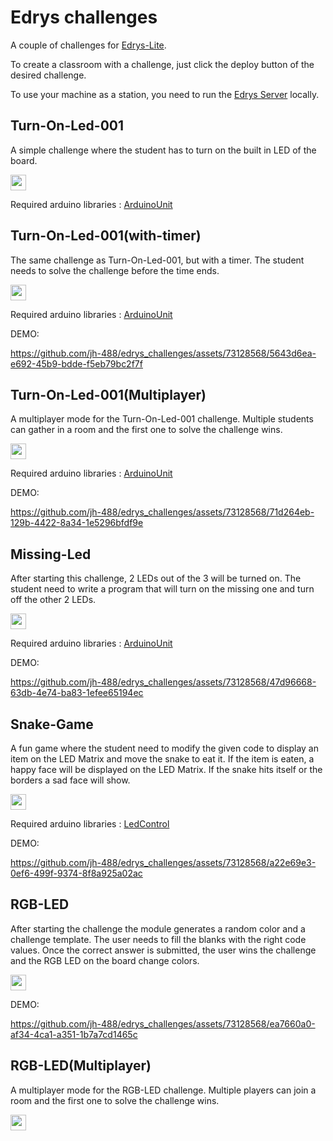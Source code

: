 # Edrys challenges
A couple of challenges for [Edrys-Lite](https://edrys-labs.github.io).

To create a classroom with a challenge, just click the deploy button of the desired challenge.

To use your machine as a station, you need to run the [Edrys Server](https://github.com/jh-488/edrys_server) locally.

## Turn-On-Led-001
A simple challenge where the student has to turn on the built in LED of the board.

[<img src="https://img.shields.io/badge/%F0%9F%9A%80%20-%20Deploy%20Lab%20-%20light?style=plastic" height="25" />](https://edrys-labs.github.io/?/deploy/https://raw.githubusercontent.com/jh-488/edrys_challenges/main/turn-on-led-001.yml)

Required arduino libraries : [ArduinoUnit](https://github.com/mmurdoch/arduinounit)

## Turn-On-Led-001(with-timer)
The same challenge as Turn-On-Led-001, but with a timer. The student needs to solve the challenge before the time ends.

[<img src="https://img.shields.io/badge/%F0%9F%9A%80%20-%20Deploy%20Lab%20-%20light?style=plastic" height="25" />](https://edrys-labs.github.io/?/deploy/https://raw.githubusercontent.com/jh-488/edrys_challenges/main/turn-on-led-001(with-timer).yml)

Required arduino libraries : [ArduinoUnit](https://github.com/mmurdoch/arduinounit)

DEMO:

https://github.com/jh-488/edrys_challenges/assets/73128568/5643d6ea-e692-45b9-bdde-f5eb79bc2f7f

## Turn-On-Led-001(Multiplayer)
A multiplayer mode for the Turn-On-Led-001 challenge. Multiple students can gather in a room and the first one to solve the challenge wins.

[<img src="https://img.shields.io/badge/%F0%9F%9A%80%20-%20Deploy%20Lab%20-%20light?style=plastic" height="25" />](https://edrys-labs.github.io/?/deploy/https://raw.githubusercontent.com/jh-488/edrys_challenges/main/turn-on-led-001(multiplayer).yml)

Required arduino libraries : [ArduinoUnit](https://github.com/mmurdoch/arduinounit)

DEMO:

https://github.com/jh-488/edrys_challenges/assets/73128568/71d264eb-129b-4422-8a34-1e5296bfdf9e

## Missing-Led
After starting this challenge, 2 LEDs out of the 3 will be turned on. The student need to write a program that will turn on the missing one and turn off the other 2 LEDs.

[<img src="https://img.shields.io/badge/%F0%9F%9A%80%20-%20Deploy%20Lab%20-%20light?style=plastic" height="25" />](https://edrys-labs.github.io/?/deploy/https://raw.githubusercontent.com/jh-488/edrys_challenges/main/missing-led.yml)

Required arduino libraries : [ArduinoUnit](https://github.com/mmurdoch/arduinounit)

DEMO:

https://github.com/jh-488/edrys_challenges/assets/73128568/47d96668-63db-4e74-ba83-1efee65194ec

## Snake-Game
A fun game where the student need to modify the given code to display an item on the LED Matrix and move the snake to eat it.
If the item is eaten, a happy face will be displayed on the LED Matrix. If the snake hits itself or the borders a sad face will show.

[<img src="https://img.shields.io/badge/%F0%9F%9A%80%20-%20Deploy%20Lab%20-%20light?style=plastic" height="25" />](https://edrys-labs.github.io/?/deploy/https://raw.githubusercontent.com/jh-488/edrys_challenges/main/snake-game.yml)

Required arduino libraries : [LedControl](https://wayoda.github.io/LedControl/)

DEMO:

https://github.com/jh-488/edrys_challenges/assets/73128568/a22e69e3-0ef6-499f-9374-8f8a925a02ac

## RGB-LED
After starting the challenge the module generates a random color and a challenge template. The user needs to fill the blanks with the right code values. Once the correct answer is submitted, the user wins the challenge and the RGB LED on the board change colors.

[<img src="https://img.shields.io/badge/%F0%9F%9A%80%20-%20Deploy%20Lab%20-%20light?style=plastic" height="25" />](https://edrys-labs.github.io/?/deploy/https://raw.githubusercontent.com/jh-488/edrys_challenges/main/rgb-led.yml)

DEMO:

https://github.com/jh-488/edrys_challenges/assets/73128568/ea7660a0-af34-4ca1-a351-1b7a7cd1465c

## RGB-LED(Multiplayer)
A multiplayer mode for the RGB-LED challenge. Multiple players can join a room and the first one to solve the challenge wins.

[<img src="https://img.shields.io/badge/%F0%9F%9A%80%20-%20Deploy%20Lab%20-%20light?style=plastic" height="25" />](https://edrys-labs.github.io/?/deploy/https://raw.githubusercontent.com/jh-488/edrys_challenges/main/rgb-led(multiplayer).yml)

